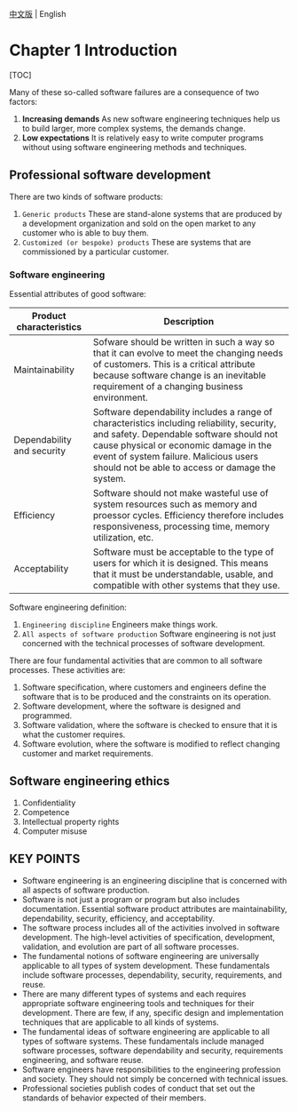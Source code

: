 [中文版](chapter1_zh.md) | English

# Chapter 1 Introduction

[TOC]



Many of these so-called software failures are a consequence of two factors:

1. **Increasing demands** As new software engineering techniques help us to build larger, more complex systems, the demands change.
2. **Low expectations** It is relatively easy to write computer programs without using software engineering methods and techniques.

## Professional software development

There are two kinds of software products:

1. `Generic products` These are stand-alone systems that are produced by a development organization and sold on the open market to any customer who is able to buy them.
2. `Customized (or bespoke) products` These are systems that are commissioned by a particular customer.

### Software engineering

Essential attributes of good software:

| Product characteristics    | Description                                                  |
| -------------------------- | ------------------------------------------------------------ |
| Maintainability            | Sofware should be written in such a way so that it can evolve to meet the changing needs of customers. This is a critical attribute because software change is an inevitable requirement of a changing business environment. |
| Dependability and security | Software dependability includes a range of characteristics including reliability, security, and safety. Dependable software should not cause physical or economic damage in the event of system failure. Malicious users should not be able to access or damage the system. |
| Efficiency                 | Software should not make wasteful use of system resources such as memory and proessor cycles. Efficiency therefore includes responsiveness, processing time, memory utilization, etc. |
| Acceptability              | Software must be acceptable to the type of users for which it is designed. This means that it must be understandable, usable, and compatible with other systems that they use. |

Software engineering definition:

1. `Engineering discipline` Engineers make things work.
2. `All aspects of software production` Software engineering is not just concerned with the technical processes of software development.

There are four fundamental activities that are common to all software processes. These activities are:

1. Software specification, where customers and engineers define the software that is to be produced and the constraints on its operation.
2. Software development, where the software is designed and programmed.
3. Software validation, where the software is checked to ensure that it is what the customer requires.
4. Software evolution, where the software is modified to reflect changing customer and market requirements.



## Software engineering ethics

1. Confidentiality
2. Competence
3. Intellectual property rights
4. Computer misuse



## KEY POINTS

- Software engineering is an engineering discipline that is concerned with all aspects of software production.
- Software is not just a program or program but also includes documentation. Essential software product attributes are maintainability, dependability, security, efficiency, and acceptability.
- The software process includes all of the activities involved in software development. The high-level activities of specification, development, validation, and evolution are part of all software processes.
- The fundamental notions of software engineering are universally applicable to all types of system development. These fundamentals include software processes, dependability, security, requirements, and reuse.
- There are many different types of systems and each requires appropriate software engineering tools and techniques for their development. There are few, if any, specific design and implementation techniques that are applicable to all kinds of systems.
- The fundamental ideas of software engineering are applicable to all types of software systems. These fundamentals include managed software processes, software dependability and security, requirements engineering, and software reuse.
- Software engineers have responsibilities to the engineering profession and society. They should not simply be concerned with technical issues.
- Professional societies publish codes of conduct that set out the standards of behavior expected of their members.